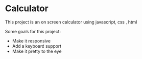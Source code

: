 # Calculator
This project is an on screen calculator using javascript, css , html

Some goals for this project:
- Make it responsive
- Add a keyboard support
- Make it pretty to the eye